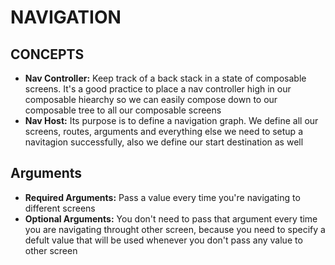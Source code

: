 # NAVIGATION #
## CONCEPTS ##
* **Nav Controller:** Keep track of a back stack in a state of composable screens. It's a good practice to place a nav controller high in our composable hiearchy so we can easily compose down to our composable tree to all our composable screens
*  **Nav Host:** Its purpose is to define a navigation graph. We define all our screens, routes, arguments and everything else we need to setup a navitagion successfully, also we define our start destination as well

## Arguments ##
* **Required Arguments:** Pass a value every time you're navigating to different screens 
* **Optional Arguments:** You don't need to pass that argument every time you are navigating throught other screen, because you need to specify a defult value that will be used whenever you don't pass any value to other screen
